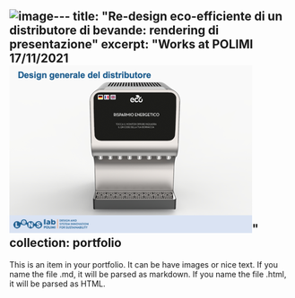 ![image](https://github.com/maaakeee/make.github.io/assets/57356553/9702d2bc-073c-4e81-a1c4-35030d19d8ed)---
title: "Re-design eco-efficiente di un distributore di bevande: rendering di presentazione"
excerpt: "Works at POLIMI 17/11/2021 <br/><img src='/images/GB.png'>"
collection: portfolio
---

This is an item in your portfolio. It can be have images or nice text. If you name the file .md, it will be parsed as markdown. If you name the file .html, it will be parsed as HTML. 
